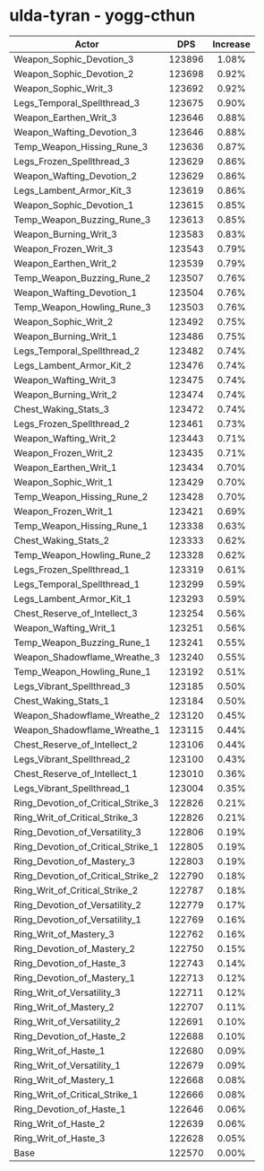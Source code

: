 # ulda-tyran - yogg-cthun
| Actor | DPS | Increase |
|---|:---:|:---:|
|Weapon_Sophic_Devotion_3|123896|1.08%|
|Weapon_Sophic_Devotion_2|123698|0.92%|
|Weapon_Sophic_Writ_3|123692|0.92%|
|Legs_Temporal_Spellthread_3|123675|0.90%|
|Weapon_Earthen_Writ_3|123646|0.88%|
|Weapon_Wafting_Devotion_3|123646|0.88%|
|Temp_Weapon_Hissing_Rune_3|123636|0.87%|
|Legs_Frozen_Spellthread_3|123629|0.86%|
|Weapon_Wafting_Devotion_2|123629|0.86%|
|Legs_Lambent_Armor_Kit_3|123619|0.86%|
|Weapon_Sophic_Devotion_1|123615|0.85%|
|Temp_Weapon_Buzzing_Rune_3|123613|0.85%|
|Weapon_Burning_Writ_3|123583|0.83%|
|Weapon_Frozen_Writ_3|123543|0.79%|
|Weapon_Earthen_Writ_2|123539|0.79%|
|Temp_Weapon_Buzzing_Rune_2|123507|0.76%|
|Weapon_Wafting_Devotion_1|123504|0.76%|
|Temp_Weapon_Howling_Rune_3|123503|0.76%|
|Weapon_Sophic_Writ_2|123492|0.75%|
|Weapon_Burning_Writ_1|123486|0.75%|
|Legs_Temporal_Spellthread_2|123482|0.74%|
|Legs_Lambent_Armor_Kit_2|123476|0.74%|
|Weapon_Wafting_Writ_3|123475|0.74%|
|Weapon_Burning_Writ_2|123474|0.74%|
|Chest_Waking_Stats_3|123472|0.74%|
|Legs_Frozen_Spellthread_2|123461|0.73%|
|Weapon_Wafting_Writ_2|123443|0.71%|
|Weapon_Frozen_Writ_2|123435|0.71%|
|Weapon_Earthen_Writ_1|123434|0.70%|
|Weapon_Sophic_Writ_1|123429|0.70%|
|Temp_Weapon_Hissing_Rune_2|123428|0.70%|
|Weapon_Frozen_Writ_1|123421|0.69%|
|Temp_Weapon_Hissing_Rune_1|123338|0.63%|
|Chest_Waking_Stats_2|123333|0.62%|
|Temp_Weapon_Howling_Rune_2|123328|0.62%|
|Legs_Frozen_Spellthread_1|123319|0.61%|
|Legs_Temporal_Spellthread_1|123299|0.59%|
|Legs_Lambent_Armor_Kit_1|123293|0.59%|
|Chest_Reserve_of_Intellect_3|123254|0.56%|
|Weapon_Wafting_Writ_1|123251|0.56%|
|Temp_Weapon_Buzzing_Rune_1|123241|0.55%|
|Weapon_Shadowflame_Wreathe_3|123240|0.55%|
|Temp_Weapon_Howling_Rune_1|123192|0.51%|
|Legs_Vibrant_Spellthread_3|123185|0.50%|
|Chest_Waking_Stats_1|123184|0.50%|
|Weapon_Shadowflame_Wreathe_2|123120|0.45%|
|Weapon_Shadowflame_Wreathe_1|123115|0.44%|
|Chest_Reserve_of_Intellect_2|123106|0.44%|
|Legs_Vibrant_Spellthread_2|123100|0.43%|
|Chest_Reserve_of_Intellect_1|123010|0.36%|
|Legs_Vibrant_Spellthread_1|123004|0.35%|
|Ring_Devotion_of_Critical_Strike_3|122826|0.21%|
|Ring_Writ_of_Critical_Strike_3|122826|0.21%|
|Ring_Devotion_of_Versatility_3|122806|0.19%|
|Ring_Devotion_of_Critical_Strike_1|122805|0.19%|
|Ring_Devotion_of_Mastery_3|122803|0.19%|
|Ring_Devotion_of_Critical_Strike_2|122790|0.18%|
|Ring_Writ_of_Critical_Strike_2|122787|0.18%|
|Ring_Devotion_of_Versatility_2|122779|0.17%|
|Ring_Devotion_of_Versatility_1|122769|0.16%|
|Ring_Writ_of_Mastery_3|122762|0.16%|
|Ring_Devotion_of_Mastery_2|122750|0.15%|
|Ring_Devotion_of_Haste_3|122743|0.14%|
|Ring_Devotion_of_Mastery_1|122713|0.12%|
|Ring_Writ_of_Versatility_3|122711|0.12%|
|Ring_Writ_of_Mastery_2|122707|0.11%|
|Ring_Writ_of_Versatility_2|122691|0.10%|
|Ring_Devotion_of_Haste_2|122688|0.10%|
|Ring_Writ_of_Haste_1|122680|0.09%|
|Ring_Writ_of_Versatility_1|122679|0.09%|
|Ring_Writ_of_Mastery_1|122668|0.08%|
|Ring_Writ_of_Critical_Strike_1|122666|0.08%|
|Ring_Devotion_of_Haste_1|122646|0.06%|
|Ring_Writ_of_Haste_2|122639|0.06%|
|Ring_Writ_of_Haste_3|122628|0.05%|
|Base|122570|0.00%|
